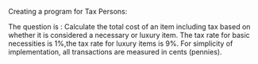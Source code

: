 Creating a program for Tax Persons:

The question is :
Calculate the total cost of an item including tax based on whether it is considered a necessary or luxury item. The tax rate for basic necessities is 1%,the tax rate for luxury items is 9%. For simplicity of implementation, all transactions are measured in cents (pennies).
